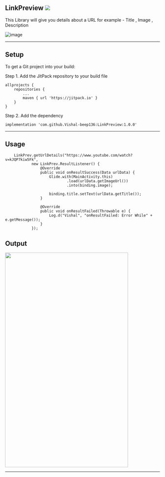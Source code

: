 ## LinkPreview [![](https://jitpack.io/v/Vishal-beep136/LinkPreview.svg)](https://jitpack.io/#Vishal-beep136/LinkPreview)

This Library will give you details about a URL for example - Title , Image , Description

![image](https://user-images.githubusercontent.com/82146140/141681373-f083e3bf-56f5-443c-ab97-3c2f62f3cd10.png)

*******************
## Setup

To get a Git project into your build:

Step 1. Add the JitPack repository to your build file

```
allprojects {
	repositories {
		...
		maven { url 'https://jitpack.io' }
	}
}
```

Step 2. Add the dependency

```
implementation 'com.github.Vishal-beep136:LinkPreview:1.0.0'
```




*******************

## Usage
        LinkPrev.getUrlDetails("https://www.youtube.com/watch?v=kJQP7kiw5Fk",
                new LinkPrev.ResultListener() {
                    @Override
                    public void onResultSuccess(Data urlData) {
                        Glide.with(MainActivity.this)
                                .load(urlData.getImageUrl())
                                .into(binding.image);

                        binding.title.setText(urlData.getTitle());
                    }

                    @Override
                    public void onResultFailed(Throwable e) {
                        Log.d("Vishal", "onResultFailed: Error While" + e.getMessage());
                    }
                });



## Output

<img src="https://user-images.githubusercontent.com/82146140/141681373-f083e3bf-56f5-443c-ab97-3c2f62f3cd10.png" width="400px" height="700px">


******************************

